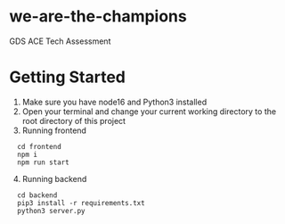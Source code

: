 # we-are-the-champions
GDS ACE Tech Assessment

# Getting Started
1. Make sure you have node16 and Python3 installed
2. Open your terminal and change your current working directory to the root directory of this project 
3. Running frontend
  ```
    cd frontend
    npm i
    npm run start
  ```
4. Running backend
  ```
    cd backend
    pip3 install -r requirements.txt
    python3 server.py
  ```
